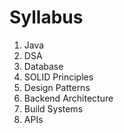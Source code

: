 # Syllabus

1. Java
2. DSA
3. Database
4. SOLID Principles
5. Design Patterns
6. Backend Architecture
7. Build Systems
8. APIs
